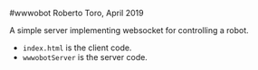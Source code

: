 #wwwobot
Roberto Toro, April 2019

A simple server implementing websocket for controlling a robot.

* `index.html` is the client code.
* `wwwobotServer` is the server code.
